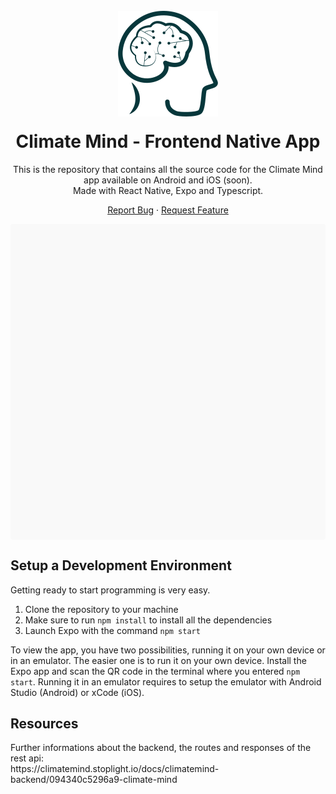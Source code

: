 <!-- HEADER -->
<br />
<div align="center">
  <img src="./assets/cm-logo.png" alt="Logo">

  <h1 align="center" style="margin-top: 20px;">Climate Mind - Frontend Native App</h1>
  
  This is the repository that contains all the source code for the Climate Mind app available on Android and iOS (soon).
  <br />
  Made with React Native, Expo and Typescript.
  
  <a href="https://github.com/ClimateMind/climatemind-frontend/issues">Report Bug</a>
  ·
  <a href="https://github.com/ClimateMind/climatemind-frontend/issues">Request Feature</a>
</div>

<div data-snack-id="@svenstar74/d1df9c" data-snack-platform="web" data-snack-preview="true" data-snack-theme="light" style="overflow:hidden;background:#F9F9F9;border:1px solid var(--color-border);border-radius:4px;height:505px;width:100%"></div>

<h2>Setup a Development Environment</h2>
Getting ready to start programming is very easy.

1. Clone the repository to your machine
2. Make sure to run `npm install` to install all the dependencies
3. Launch Expo with the command `npm start`

To view the app, you have two possibilities, running it on your own device or in an emulator.
The easier one is to run it on your own device. Install the Expo app and scan the QR code in the terminal where you entered `npm start`.
Running it in an emulator requires to setup the emulator with Android Studio (Android) or xCode (iOS).

<h2>Resources</h2>
Further informations about the backend, the routes and responses of the rest api: <br />
https://climatemind.stoplight.io/docs/climatemind-backend/094340c5296a9-climate-mind
